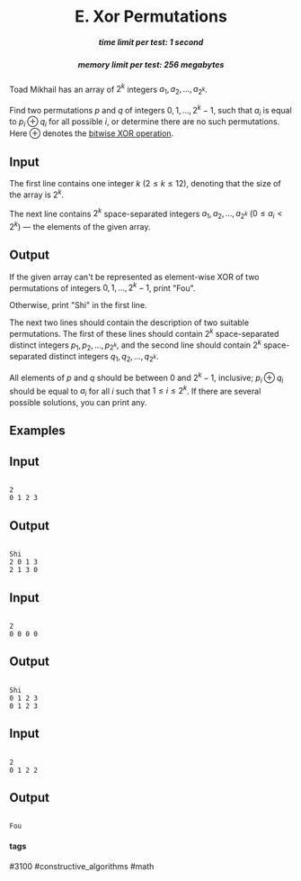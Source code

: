 <h1 style='text-align: center;'> E. Xor Permutations</h1>

<h5 style='text-align: center;'>time limit per test: 1 second</h5>
<h5 style='text-align: center;'>memory limit per test: 256 megabytes</h5>

Toad Mikhail has an array of $2^k$ integers $a_1, a_2, \ldots, a_{2^k}$.

Find two permutations $p$ and $q$ of integers $0, 1, \ldots, 2^k-1$, such that $a_i$ is equal to $p_i \oplus q_i$ for all possible $i$, or determine there are no such permutations. Here $\oplus$ denotes the [bitwise XOR operation](https://en.wikipedia.org/wiki/Bitwise_operation#XOR).

## Input

The first line contains one integer $k$ ($2 \leq k \leq 12$), denoting that the size of the array is $2^k$.

The next line contains $2^k$ space-separated integers $a_1, a_2, \ldots, a_{2^k}$ ($0 \leq a_i < 2^k$) — the elements of the given array.

## Output

If the given array can't be represented as element-wise XOR of two permutations of integers $0, 1, \ldots, 2^k-1$, print "Fou".

Otherwise, print "Shi" in the first line.

The next two lines should contain the description of two suitable permutations. The first of these lines should contain $2^k$ space-separated distinct integers $p_{1}, p_{2}, \ldots, p_{2^k}$, and the second line should contain $2^k$ space-separated distinct integers $q_{1}, q_{2}, \ldots, q_{2^k}$.

All elements of $p$ and $q$ should be between $0$ and $2^k - 1$, inclusive; $p_i \oplus q_i$ should be equal to $a_i$ for all $i$ such that $1 \leq i \leq 2^k$. If there are several possible solutions, you can print any.

## Examples

## Input


```

2
0 1 2 3

```
## Output


```

Shi
2 0 1 3 
2 1 3 0 

```
## Input


```

2
0 0 0 0

```
## Output


```

Shi
0 1 2 3 
0 1 2 3 

```
## Input


```

2
0 1 2 2

```
## Output


```

Fou

```


#### tags 

#3100 #constructive_algorithms #math 